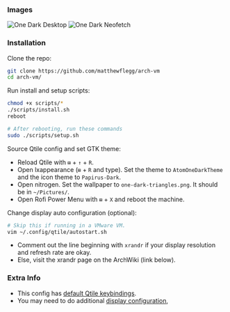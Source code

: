 ### Images

![One Dark Desktop](https://user-images.githubusercontent.com/88111643/192329066-6b61a791-077f-4386-b4b6-c18fd04bc20b.PNG)
![One Dark Neofetch](https://user-images.githubusercontent.com/88111643/192329087-9ff74022-787d-4e4d-bb7b-6a4577c8c5e4.PNG)

### Installation

Clone the repo:
```bash
git clone https://github.com/matthewflegg/arch-vm
cd arch-vm/
```

Run install and setup scripts:
```bash
chmod +x scripts/*
./scripts/install.sh
reboot

# After rebooting, run these commands
sudo ./scripts/setup.sh
```

Source Qtile config and set GTK theme:
* Reload Qtile with `⊞` + `↑` + `R`.
* Open lxappearance (`⊞` + `R` and type). Set the theme to `AtomOneDarkTheme` and the icon theme to `Papirus-Dark`.
* Open nitrogen. Set the wallpaper to `one-dark-triangles.png`. It should be in `~/Pictures/`.
* Open Rofi Power Menu with `⊞` + `X` and reboot the machine.

Change display auto configuration (optional):
```bash
# Skip this if running in a VMware VM.
vim ~/.config/qtile/autostart.sh
```

* Comment out the line beginning with `xrandr` if your display resolution and refresh
rate are okay.
* Else, visit the xrandr page on the ArchWiki (link below).

### Extra Info

* This config has [default Qtile keybindings](https://qtile-dmp.readthedocs.io/en/latest/manual/config/default.html).
* You may need to do additional [display configuration](https://wiki.archlinux.org/title/xrandr),
